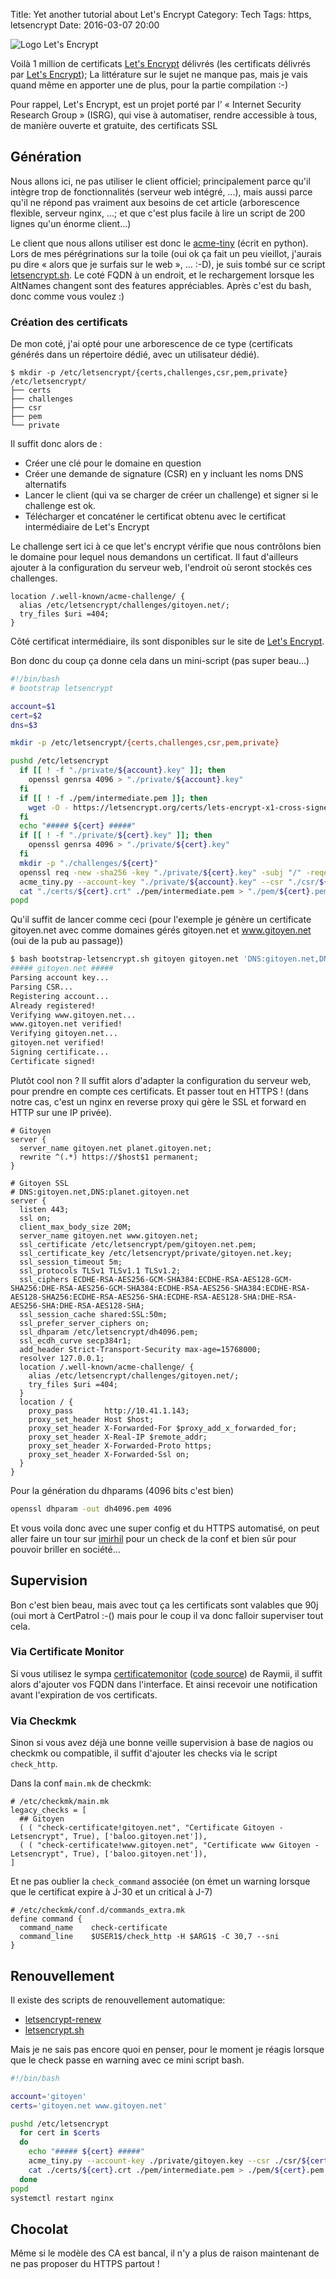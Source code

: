 Title: Yet another tutorial about Let's Encrypt
Category: Tech
Tags: https, letsencrypt
Date: 2016-03-07 20:00

![Logo Let's Encrypt](//letsencrypt.org/images/letsencrypt-logo-horizontal.svg)

Voilà 1 million de certificats [Let's Encrypt](//letsencrypt.org/) délivrés (les certificats délivrés par [Let's Encrypt](https://crt.sh/?Identity=%25&iCAID=7395)); La littérature sur le sujet ne manque pas, mais je vais quand même en apporter une de plus, pour la partie compilation :-)

Pour rappel, Let's Encrypt, est un projet porté par l' « Internet Security Research Group » (ISRG), qui vise à automatiser, rendre accessible à tous, de manière ouverte et gratuite, des certificats SSL

## Génération

Nous allons ici, ne pas utiliser le client officiel; principalement parce qu'il intègre trop de fonctionnalités (serveur web intégré, …), mais aussi parce qu'il ne répond pas vraiment aux besoins de cet article (arborescence flexible, serveur nginx, …; et que c'est plus facile à lire un script de 200 lignes qu'un énorme client…)

Le client que nous allons utiliser est donc le [acme-tiny](https://github.com/diafygi/acme-tiny) (écrit en python). Lors de mes pérégrinations sur la toile (oui ok ça fait un peu vieillot, j'aurais pu dire « alors que je surfais sur le web », … :-D), je suis tombé sur ce script [letsencrypt.sh](https://github.com/lukas2511/letsencrypt.sh). Le coté FQDN à un endroit, et le rechargement lorsque les AltNames changent sont des features appréciables. Après c'est du bash, donc comme vous voulez :)

### Création des certificats

De mon coté, j'ai opté pour une arborescence de ce type (certificats générés dans un répertoire dédié, avec un utilisateur dédié).

```
$ mkdir -p /etc/letsencrypt/{certs,challenges,csr,pem,private}
/etc/letsencrypt/
├── certs
├── challenges
├── csr
├── pem
└── private
```

Il suffit donc alors de :

* Créer une clé pour le domaine en question
* Créer une demande de signature (CSR) en y incluant les noms DNS alternatifs
* Lancer le client (qui va se charger de créer un challenge) et signer si le challenge est ok.
* Télécharger et concaténer le certificat obtenu avec le certificat intermédiaire de Let's Encrypt

Le challenge sert ici à ce que let's encrypt vérifie que nous contrôlons bien le
domaine pour lequel nous demandons un certificat. Il faut d'ailleurs ajouter à
la configuration du serveur web, l'endroit où seront stockés ces challenges.

```nginx
location /.well-known/acme-challenge/ {
  alias /etc/letsencrypt/challenges/gitoyen.net/;
  try_files $uri =404;
}
```

Côté certificat intermédiaire, ils sont disponibles sur le site de [Let's Encrypt](https://letsencrypt.org/certificates/).

Bon donc du coup ça donne cela dans un mini-script (pas super beau…)

```bash
#!/bin/bash
# bootstrap letsencrypt

account=$1
cert=$2
dns=$3

mkdir -p /etc/letsencrypt/{certs,challenges,csr,pem,private}

pushd /etc/letsencrypt
  if [[ ! -f "./private/${account}.key" ]]; then
    openssl genrsa 4096 > "./private/${account}.key"
  fi
  if [[ ! -f ./pem/intermediate.pem ]]; then
    wget -O - https://letsencrypt.org/certs/lets-encrypt-x1-cross-signed.pem > ./pem/intermediate.pem
  fi
  echo "##### ${cert} #####"
  if [[ ! -f "./private/${cert}.key" ]]; then
    openssl genrsa 4096 > "./private/${cert}.key"
  fi
  mkdir -p "./challenges/${cert}"
  openssl req -new -sha256 -key "./private/${cert}.key" -subj "/" -reqexts SAN -config <(cat /etc/ssl/openssl.cnf <(printf "[SAN]\nsubjectAltName=%s" "${dns}")) > "./csr/${cert}.csr"
  acme_tiny.py --account-key "./private/${account}.key" --csr "./csr/${cert}.csr" --acme-dir "/etc/letsencrypt/challenges/${cert}/" > "./certs/${cert}.crt"
  cat "./certs/${cert}.crt" ./pem/intermediate.pem > "./pem/${cert}.pem"
popd
```

Qu'il suffit de lancer comme ceci (pour l'exemple je génère un certificate
gitoyen.net avec comme domaines gérés gitoyen.net et www.gitoyen.net (oui de la pub au passage))

```bash
$ bash bootstrap-letsencrypt.sh gitoyen gitoyen.net 'DNS:gitoyen.net,DNS:www.gitoyen.net'
##### gitoyen.net #####
Parsing account key...
Parsing CSR...
Registering account...
Already registered!
Verifying www.gitoyen.net...
www.gitoyen.net verified!
Verifying gitoyen.net...
gitoyen.net verified!
Signing certificate...
Certificate signed!
```

Plutôt cool non ? Il suffit alors d'adapter la configuration du serveur web, pour
prendre en compte ces certificats. Et passer tout en HTTPS ! (dans notre cas,
c'est un nginx en reverse proxy qui gère le SSL et forward en HTTP sur une IP
privée).

```nginx
# Gitoyen
server {
  server_name gitoyen.net planet.gitoyen.net;
  rewrite ^(.*) https://$host$1 permanent;
}

# Gitoyen SSL
# DNS:gitoyen.net,DNS:planet.gitoyen.net
server {
  listen 443;
  ssl on;
  client_max_body_size 20M;
  server_name gitoyen.net www.gitoyen.net;
  ssl_certificate /etc/letsencrypt/pem/gitoyen.net.pem;
  ssl_certificate_key /etc/letsencrypt/private/gitoyen.net.key;
  ssl_session_timeout 5m;
  ssl_protocols TLSv1 TLSv1.1 TLSv1.2;
  ssl_ciphers ECDHE-RSA-AES256-GCM-SHA384:ECDHE-RSA-AES128-GCM-SHA256:DHE-RSA-AES256-GCM-SHA384:ECDHE-RSA-AES256-SHA384:ECDHE-RSA-AES128-SHA256:ECDHE-RSA-AES256-SHA:ECDHE-RSA-AES128-SHA:DHE-RSA-AES256-SHA:DHE-RSA-AES128-SHA;
  ssl_session_cache shared:SSL:50m;
  ssl_prefer_server_ciphers on;
  ssl_dhparam /etc/letsencrypt/dh4096.pem;
  ssl_ecdh_curve secp384r1;
  add_header Strict-Transport-Security max-age=15768000;
  resolver 127.0.0.1;
  location /.well-known/acme-challenge/ {
    alias /etc/letsencrypt/challenges/gitoyen.net/;
    try_files $uri =404;
  }
  location / {
    proxy_pass       http://10.41.1.143;
    proxy_set_header Host $host;
    proxy_set_header X-Forwarded-For $proxy_add_x_forwarded_for;
    proxy_set_header X-Real-IP $remote_addr;
    proxy_set_header X-Forwarded-Proto https;
    proxy_set_header X-Forwarded-Ssl on;
  }
}
```

Pour la génération du dhparams (4096 bits c'est bien)

```bash
openssl dhparam -out dh4096.pem 4096
```

Et vous voila donc avec une super config et du HTTPS automatisé, on peut aller
faire un tour sur [imirhil](https://tls.imirhil.fr/https/gitoyen.net) pour un
check de la conf et bien sûr pour pouvoir briller en société…

## Supervision

Bon c'est bien beau, mais avec tout ça les certificats sont valables que 90j
(oui mort à CertPatrol :-() mais pour le coup il va donc falloir superviser
tout cela.

### Via Certificate Monitor

Si vous utilisez le sympa [certificatemonitor](https://certificatemonitor.org/) ([code source](https://github.com/RaymiiOrg/certificate-expiry-monitor)) de Raymii, il suffit alors d'ajouter vos FQDN dans l'interface. Et ainsi recevoir une notification avant l'expiration de vos certificats.

### Via Checkmk

Sinon si vous avez déjà une bonne veille supervision à base de nagios ou checkmk ou compatible, il suffit d'ajouter les checks via le script `check_http`.

Dans la conf `main.mk` de checkmk:

```checkmk
# /etc/checkmk/main.mk
legacy_checks = [
  ## Gitoyen
  ( ( "check-certificate!gitoyen.net", "Certificate Gitoyen - Letsencrypt", True), ['baloo.gitoyen.net']),
  ( ( "check-certificate!www.gitoyen.net", "Certificate www Gitoyen - Letsencrypt", True), ['baloo.gitoyen.net']),
]
```

Et ne pas oublier la `check_command` associée (on émet un warning lorsque que le certificat expire à J-30 et un critical à J-7)

```nagios
# /etc/checkmk/conf.d/commands_extra.mk
define command {
  command_name    check-certificate
  command_line    $USER1$/check_http -H $ARG1$ -C 30,7 --sni
}
```

## Renouvellement

Il existe des scripts de renouvellement automatique:

* [letsencrypt-renew](https://github.com/octopuce/octopuce-goodies/tree/master/letsencrypt-renew)
* [letsencrypt.sh](https://github.com/lukas2511/letsencrypt.sh)

Mais je ne sais pas encore quoi en penser, pour le moment je réagis lorsque que
le check passe en warning avec ce mini script bash.

```bash
#!/bin/bash

account='gitoyen'
certs='gitoyen.net www.gitoyen.net'

pushd /etc/letsencrypt
  for cert in $certs
  do
    echo "##### ${cert} #####"
    acme_tiny.py --account-key ./private/gitoyen.key --csr ./csr/${cert}.csr --acme-dir /etc/letsencrypt/challenges/${cert}/ > ./certs/${cert}.crt
    cat ./certs/${cert}.crt ./pem/intermediate.pem > ./pem/${cert}.pem
  done
popd
systemctl restart nginx
```

## Chocolat

Même si le modèle des CA est bancal, il n'y a plus de raison maintenant de ne pas proposer du HTTPS partout !
